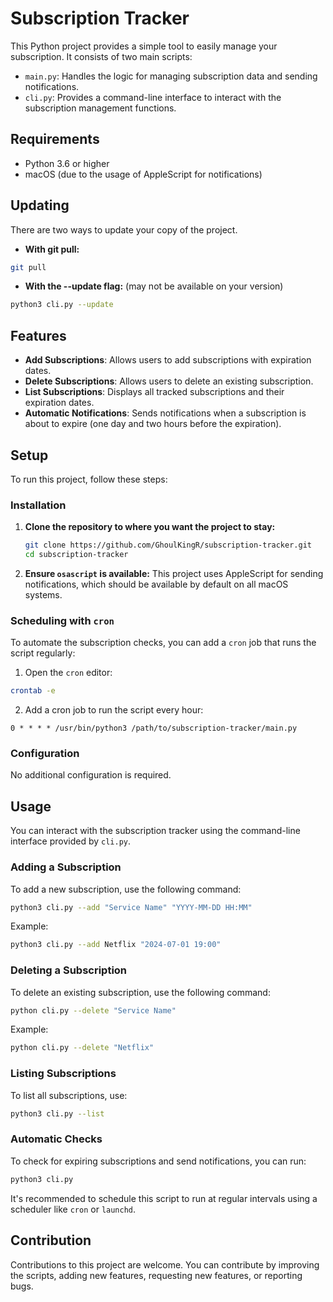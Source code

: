 # Subscription Tracker

This Python project provides a simple tool to easily manage your subscription. It consists of two main scripts:
- `main.py`: Handles the logic for managing subscription data and sending notifications.
- `cli.py`: Provides a command-line interface to interact with the subscription management functions.

## Requirements
- Python 3.6 or higher
- macOS (due to the usage of AppleScript for notifications)

## Updating
There are two ways to update your copy of the project.

* **With git pull:**
```bash
git pull
```
* **With the --update flag:** (may not be available on your version)
```bash
python3 cli.py --update
```

## Features
- **Add Subscriptions**: Allows users to add subscriptions with expiration dates.
- **Delete Subscriptions**: Allows users to delete an existing subscription.
- **List Subscriptions**: Displays all tracked subscriptions and their expiration dates.
- **Automatic Notifications**: Sends notifications when a subscription is about to expire (one day and two hours before the expiration).

## Setup
To run this project, follow these steps:

### Installation
1. **Clone the repository to where you want the project to stay:**
   ```bash
   git clone https://github.com/GhoulKingR/subscription-tracker.git
   cd subscription-tracker
   ```

2. **Ensure `osascript` is available:**
   This project uses AppleScript for sending notifications, which should be available by default on all macOS systems.

### Scheduling with `cron`
To automate the subscription checks, you can add a `cron` job that runs the script regularly:
1. Open the `cron` editor:
  ```bash
  crontab -e
  ```
2. Add a cron job to run the script every hour:
  ```cron
  0 * * * * /usr/bin/python3 /path/to/subscription-tracker/main.py
  ```

### Configuration
No additional configuration is required.

## Usage
You can interact with the subscription tracker using the command-line interface provided by `cli.py`.

### Adding a Subscription
To add a new subscription, use the following command:
```bash
python3 cli.py --add "Service Name" "YYYY-MM-DD HH:MM"
```
Example:
```bash
python3 cli.py --add Netflix "2024-07-01 19:00"
```

### Deleting a Subscription
To delete an existing subscription, use the following command:
```bash
python cli.py --delete "Service Name"
```

Example:
```bash
python cli.py --delete "Netflix"
```

### Listing Subscriptions
To list all subscriptions, use:
```bash
python3 cli.py --list
```

### Automatic Checks
To check for expiring subscriptions and send notifications, you can run:
```bash
python3 cli.py
```
It's recommended to schedule this script to run at regular intervals using a scheduler like `cron` or `launchd`.

## Contribution
Contributions to this project are welcome. You can contribute by improving the scripts, adding new features, requesting new features, or reporting bugs.
